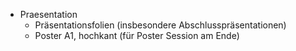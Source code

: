 - Praesentation	
	- Präsentationsfolien (insbesondere Abschlusspräsentationen)
 	- Poster A1, hochkant (für Poster Session am Ende)
